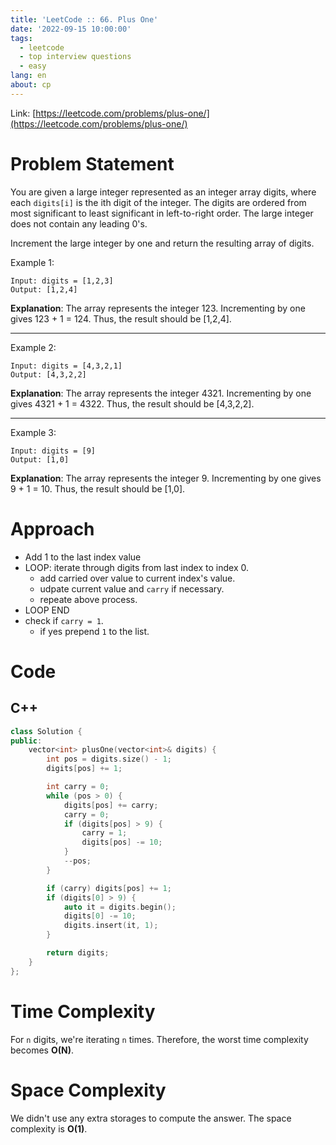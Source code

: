 ```yaml
---
title: 'LeetCode :: 66. Plus One'
date: '2022-09-15 10:00:00'
tags:
  - leetcode
  - top interview questions
  - easy
lang: en
about: cp
---
```


Link: [https://leetcode.com/problems/plus-one/](https://leetcode.com/problems/plus-one/)

# Problem Statement

You are given a large integer represented as an integer array digits, where each `digits[i]` is the ith digit of the integer. The digits are ordered from most significant to least significant in left-to-right order. The large integer does not contain any leading 0's.

Increment the large integer by one and return the resulting array of digits.

Example 1:

```text
Input: digits = [1,2,3]
Output: [1,2,4]
```

**Explanation**: The array represents the integer 123.
Incrementing by one gives 123 + 1 = 124.
Thus, the result should be [1,2,4].

---

Example 2:

```text
Input: digits = [4,3,2,1]
Output: [4,3,2,2]
```

**Explanation**: The array represents the integer 4321.
Incrementing by one gives 4321 + 1 = 4322.
Thus, the result should be [4,3,2,2].

---

Example 3:

```text
Input: digits = [9]
Output: [1,0]
```

**Explanation**: The array represents the integer 9.
Incrementing by one gives 9 + 1 = 10.
Thus, the result should be [1,0].

# Approach

- Add 1 to the last index value
- LOOP: iterate through digits from last index to index 0.
  - add carried over value to current index's value.
  - udpate current value and `carry` if necessary.
  - repeate above process.
- LOOP END
- check if `carry = 1`.
  - if yes prepend `1` to the list.

# Code

## C++

```cpp
class Solution {
public:
    vector<int> plusOne(vector<int>& digits) {
        int pos = digits.size() - 1;
        digits[pos] += 1;

        int carry = 0;
        while (pos > 0) {
            digits[pos] += carry;
            carry = 0;
            if (digits[pos] > 9) {
                carry = 1;
                digits[pos] -= 10;
            }
            --pos;
        }

        if (carry) digits[pos] += 1;
        if (digits[0] > 9) {
            auto it = digits.begin();
            digits[0] -= 10;
            digits.insert(it, 1);
        }

        return digits;
    }
};
```

# Time Complexity

For `n` digits, we're iterating `n` times. Therefore, the worst time complexity becomes **O(N)**.

# Space Complexity

We didn't use any extra storages to compute the answer. The space complexity is **O(1)**.

